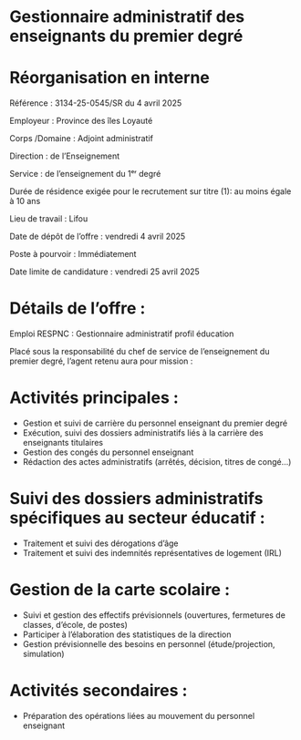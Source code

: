 # Gestionnaire administratif des enseignants du premier degré

# Réorganisation en interne

Référence : 3134-25-0545/SR du 4 avril 2025

Employeur : Province des îles Loyauté

Corps /Domaine : Adjoint administratif

Direction : de l’Enseignement

Service : de l’enseignement du 1ᵉʳ degré

Durée de résidence exigée pour le recrutement sur titre (1): au moins égale à 10 ans

Lieu de travail : Lifou

Date de dépôt de l’offre : vendredi 4 avril 2025

Poste à pourvoir : Immédiatement

Date limite de candidature : vendredi 25 avril 2025

# Détails de l’offre :

Emploi RESPNC : Gestionnaire administratif profil éducation

Placé sous la responsabilité du chef de service de l’enseignement du premier degré, l’agent retenu aura pour mission :

# Activités principales :

- Gestion et suivi de carrière du personnel enseignant du premier degré
- Exécution, suivi des dossiers administratifs liés à la carrière des enseignants titulaires
- Gestion des congés du personnel enseignant
- Rédaction des actes administratifs (arrêtés, décision, titres de congé…)

# Suivi des dossiers administratifs spécifiques au secteur éducatif :

- Traitement et suivi des dérogations d’âge
- Traitement et suivi des indemnités représentatives de logement (IRL)

# Gestion de la carte scolaire :

- Suivi et gestion des effectifs prévisionnels (ouvertures, fermetures de classes, d’école, de postes)
- Participer à l’élaboration des statistiques de la direction
- Gestion prévisionnelle des besoins en personnel (étude/projection, simulation)

# Activités secondaires :

- Préparation des opérations liées au mouvement du personnel enseignant